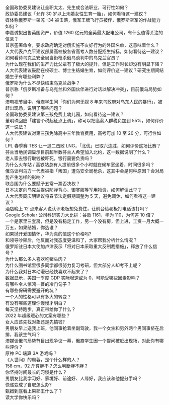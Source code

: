 全国政协委员建议让全职太太、先生成合法职业，可行性如何？  
政协委员建议「允许 30 岁以上未婚女性生育一胎」，如何看待这一建议？  
媒体称俄罗斯一架苏 -34 被击落，俄军王牌飞行员被俘，俄罗斯空军的作战能力如何？  
李嘉诚拟出售英国资产，价值 1260 亿元的全英最大配电公司，有什么值得关注的信息？  
普京签署命令，要求政府确定对俄实施不友好行为的外国名单，这意味着什么？  
人大代表卢克平建议部属高校按各省高考人数分配招生指标，如何看待这一建议？  
如何看待乌克兰安全局当街枪杀俄乌谈判中的乌克兰官员？  
为什么现在我们的生产力比父辈有了极大的提升，但是工作时长却没有明显下降？  
人大代表建议鼓励在校硕士、博士生结婚生育，如何评价这一建议？研究生期间结婚生子有哪些利弊？  
俄罗斯为什么不尽快结束乌克兰战争？  
普京称「俄罗斯准备与乌克兰和外国伙伴进行对话以解决冲突」，目前俄乌局势如何？  
澳电视节目中，俄裔学生问「你们为何无视 8 年来乌政府对乌东人民的暴行」，被赶出现场，说明了哪些问题？  
全国政协委员建议第三孩免费上幼儿园，如何看待这一建议？  
董明珠回应「建言个税起征点上调」，称可以把高薪人群税负加到 55%，如何评价这一说法？  
人大代表建议对第三孩免除高中三年教育费用，高考可加 10 至 20 分，可行性如何？  
LPL 春季赛 TES 让一追二击败 LNG，「北伐」已取六连胜，如何评价这场比赛？  
芬兰当地民调显示目前超半数芬兰人希望加入北约，这一数据说明了什么？  
老人家去银行取钱被吓死，银行需要负责吗？  
为什么火车站 / 高铁站总有人提前很多个小时就在候车室坐着，时间很多吗？  
俄乌谈判乌方一代表被指「叛国」遭乌安全局枪杀，这其中会是何种原因？会对局势产生怎样的影响？  
联合国为什么要赋予五常一票否决权？  
日本决定向乌克兰提供防弹背心、御寒服等军用物资，如何解读此举？  
人大代表庹庆明建议将春节法定假期调整为 5 天，避免调休，如何看待这一建议？  
酒店晚上 12 点来客人说认识老板想免费住，让前台给老板打电话该打吗？  
Google Scholar 公司科研实力大比拼：谷歌 1161，华为 110，为何差 10 倍？  
一个是家里三套房，但是没有稳定工作，另一个没有房，但上进，工资一月大概一万五，如果结婚，你选谁？  
如果抛开爱国情怀，华为真的值这个价格吗?  
和领导吵架后，他反而对我态度更温和了，大家帮我分析什么情况？  
俄罗斯驻日本大使加卢津表示「将对日本采取重大反制裁措施」，释放了什么信号？  
为什么那么多人喜欢吃猪头肉？  
为什么图书馆里很多同学都很努力复习考研，但大部分人却考不上呢？  
为什么我对日本动漫已经快喜欢不起来了？  
数据显示，美国一季度 GDP 实际增速或为 0，可能受哪些因素影响？  
有哪些令人惊鸿一瞥的冷门句子？  
有哪些保研需要避开的坑？  
一个人的性格可以有多大的转变？  
有没有哪些道理你慢慢才明白？  
每天坚持跑步，真正带给你了什么？  
2022 年超级暖心的文案有哪些？  
女人应该先找对象还是先搞钱?  
男朋友早上送我上班，他同事抢着坐副驾驶，我一个女生和另外两个男同事挤在后排，我该生气吗？  
澳媒谈俄乌局势节目出现争议一幕，俄裔学生因一个提问被赶出现场，对此你有哪些评价？  
原神 PC 端算 3A 游戏吗？  
《人世间》的周蓉，是个什么样的人？  
158 cm，92 斤算胖不？怎么判断胖不胖？  
你坚持时间最长的习惯是什么？  
男朋友比我学习好、家境好、前途好、人缘好，我应该和他提分手吗？  
快递变成了自取怎么办?  
甄嬛到底看上果郡王什么了？  
读大学你快乐吗？  
